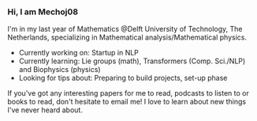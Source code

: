 ### Hi, I am Mechoj08
I'm in my last year of Mathematics @Delft University of Technology, The Netherlands, specializing in Mathematical analysis/Mathematical physics.
- Currently working on: Startup in NLP
- Currently learning: Lie groups (math), Transformers (Comp. Sci./NLP) and Biophysics (physics)
- Looking for tips about: Preparing to build projects, set-up phase

If you've got any interesting papers for me to read, podcasts to listen to or books to read, don't hesitate to email me! I love to learn about new things I've never heard about.

<!--
**Mechoj08/Mechoj08** is a ✨ _special_ ✨ repository because its `README.md` (this file) appears on your GitHub profile.

Here are some ideas to get you started:

- 🔭 I’m currently working on ...
- 🌱 I’m currently learning ...
- 👯 I’m looking to collaborate on ...
- 🤔 I’m looking for help with ...
- 💬 Ask me about ...
- 📫 How to reach me: ...
- 😄 Pronouns: ...
- ⚡ Fun fact: ...
-->
